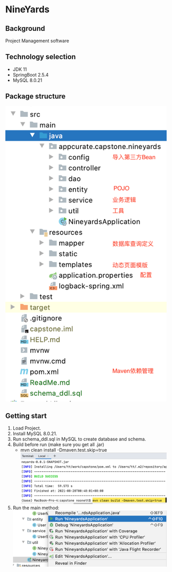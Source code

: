 # NineYards

## Background
Project Management software

## Technology selection
- JDK 11
- SpringBoot 2.5.4
- MySQL 8.0.21

## Package structure 
   ![Package structure](./src/main/resources/static/img/pkg_struc.png)

## Getting start
1. Load Project.
2. Install MySQL 8.0.21.
3. Run schema_ddl.sql in MySQL to create database and schema.
4. Build before run (make sure you get all .jar)
    - mvn clean install -Dmaven.test.skip=true 
   ![Maven build](./src/main/resources/static/img/build.png) 
5. Run the main method:
   ![run](./src/main/resources/static/img/run.png)
